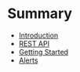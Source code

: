 # Summary

* [Introduction](README.md)
* [REST API](rest_api.md)
* [Getting Started](getting-started.md)
* [Alerts](alerts.md)

